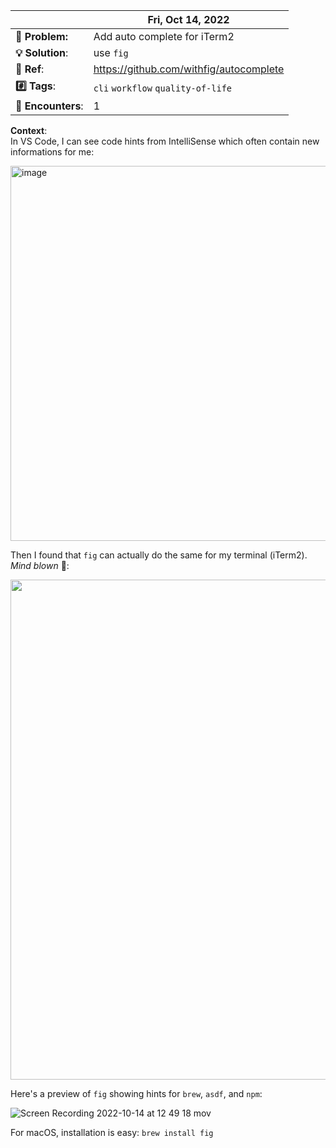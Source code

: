 <!-- note -->
| | Fri, Oct 14, 2022 |
|--------|-------|
|**🧶 Problem:**| Add auto complete for iTerm2 |
|**💡 Solution**:| use `fig` |
|**🔗 Ref**: | https://github.com/withfig/autocomplete |
|**#️⃣ Tags**:| `cli` `workflow` `quality-of-life` |
|**🔢 Encounters**:| 1 |

**Context**:  
In VS Code, I can see code hints from IntelliSense which often contain new informations for me:

<img width="600" alt="image" src="https://user-images.githubusercontent.com/7823011/195816478-d9df1486-fe1e-4040-9427-2e8190321772.png">

Then I found that `fig` can actually do the same for my terminal (iTerm2). _Mind blown_ 🤯:

<img width=800 src=https://user-images.githubusercontent.com/7823011/195816817-645ef1f0-7e25-47e6-bb85-abaf5b921f80.png />

Here's a preview of `fig` showing hints for `brew`, `asdf`, and `npm`:

![Screen Recording 2022-10-14 at 12 49 18 mov](https://user-images.githubusercontent.com/7823011/195819985-57a462c1-061d-4a14-b1cd-2d7171b52443.gif)

For macOS, installation is easy: `brew install fig`